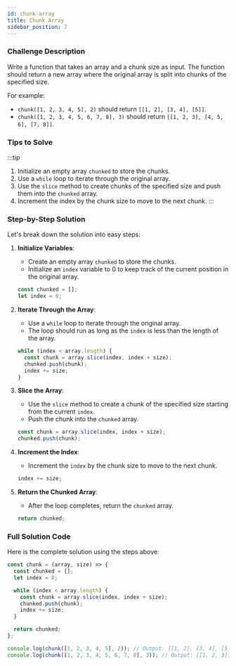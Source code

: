 ```yaml
---
id: chunk-array
title: Chunk Array
sidebar_position: 7
---
```



### Challenge Description

Write a function that takes an array and a chunk size as input. The function should return a new array where the original array is split into chunks of the specified size.

For example:

- `chunk([1, 2, 3, 4, 5], 2)` should return `[[1, 2], [3, 4], [5]]`.
- `chunk([1, 2, 3, 4, 5, 6, 7, 8], 3)` should return `[[1, 2, 3], [4, 5, 6], [7, 8]]`.

### Tips to Solve

:::tip

1. Initialize an empty array `chunked` to store the chunks.
2. Use a `while` loop to iterate through the original array.
3. Use the `slice` method to create chunks of the specified size and push them into the `chunked` array.
4. Increment the index by the chunk size to move to the next chunk.
   :::

### Step-by-Step Solution

Let's break down the solution into easy steps:

1. **Initialize Variables**:
   - Create an empty array `chunked` to store the chunks.
   - Initialize an `index` variable to 0 to keep track of the current position in the original array.
   ```javascript
   const chunked = [];
   let index = 0;
   ```

2. **Iterate Through the Array**:

   - Use a `while` loop to iterate through the original array.
   - The loop should run as long as the `index` is less than the length of the array.

   ```javascript
   while (index < array.length) {
     const chunk = array.slice(index, index + size);
     chunked.push(chunk);
     index += size;
   }
   ```

3. **Slice the Array**:

   - Use the `slice` method to create a chunk of the specified size starting from the current `index`.
   - Push the chunk into the `chunked` array.

   ```javascript
   const chunk = array.slice(index, index + size);
   chunked.push(chunk);
   ```

4. **Increment the Index**:

   - Increment the `index` by the chunk size to move to the next chunk.

   ```javascript
   index += size;
   ```

5. **Return the Chunked Array**:
   - After the loop completes, return the `chunked` array.
   ```javascript
   return chunked;
   ```

### Full Solution Code

Here is the complete solution using the steps above:

```javascript
const chunk = (array, size) => {
  const chunked = [];
  let index = 0;

  while (index < array.length) {
    const chunk = array.slice(index, index + size);
    chunked.push(chunk);
    index += size;
  }

  return chunked;
};

console.log(chunk([1, 2, 3, 4, 5], 2)); // Output: [[1, 2], [3, 4], [5]]
console.log(chunk([1, 2, 3, 4, 5, 6, 7, 8], 3)); // Output: [[1, 2, 3], [4, 5, 6], [7, 8]]
```


